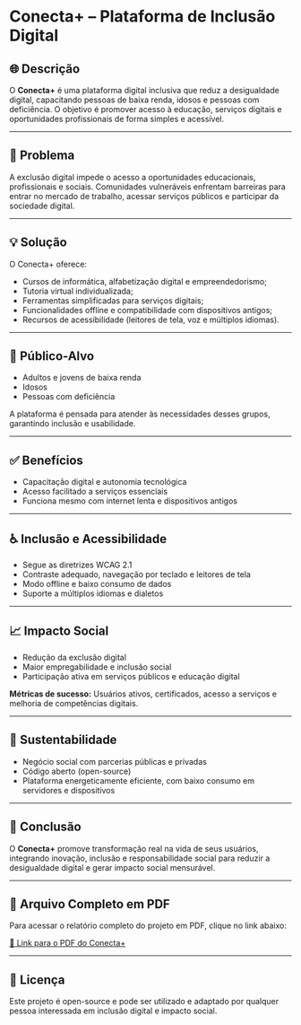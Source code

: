 # Conecta+ – Plataforma de Inclusão Digital

## 🌐 Descrição
O **Conecta+** é uma plataforma digital inclusiva que reduz a desigualdade digital, capacitando pessoas de baixa renda, idosos e pessoas com deficiência. O objetivo é promover acesso à educação, serviços digitais e oportunidades profissionais de forma simples e acessível.

---

## 🛑 Problema
A exclusão digital impede o acesso a oportunidades educacionais, profissionais e sociais. Comunidades vulneráveis enfrentam barreiras para entrar no mercado de trabalho, acessar serviços públicos e participar da sociedade digital.

---

## 💡 Solução
O Conecta+ oferece:
- Cursos de informática, alfabetização digital e empreendedorismo;
- Tutoria virtual individualizada;
- Ferramentas simplificadas para serviços digitais;
- Funcionalidades offline e compatibilidade com dispositivos antigos;
- Recursos de acessibilidade (leitores de tela, voz e múltiplos idiomas).

---

## 🎯 Público-Alvo
- Adultos e jovens de baixa renda  
- Idosos  
- Pessoas com deficiência  

A plataforma é pensada para atender às necessidades desses grupos, garantindo inclusão e usabilidade.

---

## ✅ Benefícios
- Capacitação digital e autonomia tecnológica  
- Acesso facilitado a serviços essenciais  
- Funciona mesmo com internet lenta e dispositivos antigos  

---

## ♿ Inclusão e Acessibilidade
- Segue as diretrizes WCAG 2.1  
- Contraste adequado, navegação por teclado e leitores de tela  
- Modo offline e baixo consumo de dados  
- Suporte a múltiplos idiomas e dialetos  

---

## 📈 Impacto Social
- Redução da exclusão digital  
- Maior empregabilidade e inclusão social  
- Participação ativa em serviços públicos e educação digital  

**Métricas de sucesso:** Usuários ativos, certificados, acesso a serviços e melhoria de competências digitais.

---

## 🌱 Sustentabilidade
- Negócio social com parcerias públicas e privadas  
- Código aberto (open-source)  
- Plataforma energeticamente eficiente, com baixo consumo em servidores e dispositivos  

---

## 📝 Conclusão
O **Conecta+** promove transformação real na vida de seus usuários, integrando inovação, inclusão e responsabilidade social para reduzir a desigualdade digital e gerar impacto social mensurável.

---

## 📄 Arquivo Completo em PDF
Para acessar o relatório completo do projeto em PDF, clique no link abaixo:  

[📎 Link para o PDF do Conecta+](COLE_AQUI_SEU_LINK)

---

## 📜 Licença
Este projeto é open-source e pode ser utilizado e adaptado por qualquer pessoa interessada em inclusão digital e impacto social.
